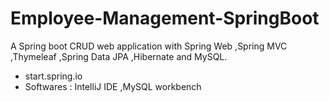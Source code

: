 # Employee-Management-SpringBoot
A Spring boot CRUD web application with Spring Web ,Spring MVC ,Thymeleaf ,Spring Data JPA ,Hibernate and MySQL.
- start.spring.io
- Softwares : IntelliJ IDE ,MySQL workbench
